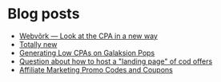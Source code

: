 # Blog posts
<!-- BLOG-POST-LIST:START -->
- [Webvõrk — Look at the CPA in a new way](https://afflift.com/f/threads/webv%C3%B5rk-%E2%80%94-look-at-the-cpa-in-a-new-way.2820/)
- [Totally new](https://afflift.com/f/threads/totally-new.10138/)
- [Generating Low CPAs on Galaksion Pops](https://afflift.com/f/threads/generating-low-cpas-on-galaksion-pops.10105/)
- [Question about how to host a &quot;landing page&quot; of cod offers](https://afflift.com/f/threads/question-about-how-to-host-a-landing-page-of-cod-offers.10139/)
- [Affiliate Marketing Promo Codes and Coupons](https://afflift.com/f/threads/affiliate-marketing-promo-codes-and-coupons.587/)
<!-- BLOG-POST-LIST:END -->
